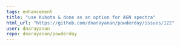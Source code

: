 ```yaml
---
tags: enhancement
title: "use Kubota & done as an option for AGN spectra"
html_url: "https://github.com/dnarayanan/powderday/issues/122"
user: dnarayanan
repo: dnarayanan/powderday
---
```


